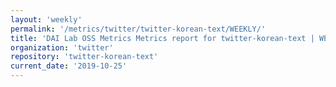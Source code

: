 ```yaml
---
layout: 'weekly'
permalink: '/metrics/twitter/twitter-korean-text/WEEKLY/'
title: 'DAI Lab OSS Metrics Metrics report for twitter-korean-text | WEEKLY-REPORT-2019-10-25'
organization: 'twitter'
repository: 'twitter-korean-text'
current_date: '2019-10-25'
---
```

